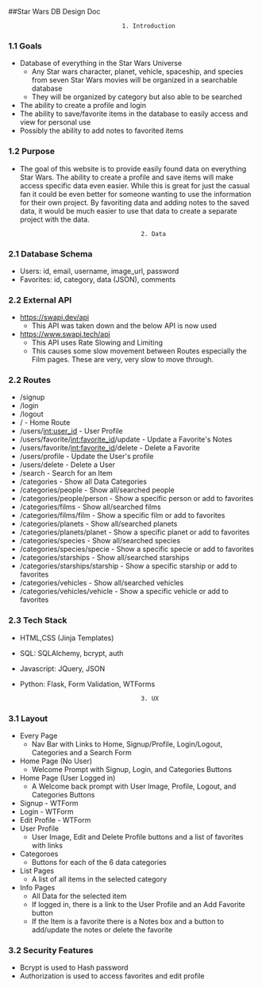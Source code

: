 ##Star Wars DB Design Doc


									1. Introduction
### **1.1 Goals**
* Database of everything in the Star Wars Universe
	* Any Star wars character, planet, vehicle, spaceship, and species from seven Star Wars movies will be organized in a searchable database
	* They will be organized by category but also able to be searched
* The ability to create a profile and login
* The ability to save/favorite items in the database to easily access and view for personal use
* Possibly the ability to add notes to favorited items

### **1.2 Purpose**
* The goal of this website is to provide easily found data on everything Star Wars. The ability to create a profile and save items will make access specific data even easier. While this is great for just the casual fan it could be even better for someone wanting to use the information for their own project. By favoriting data and adding notes to the saved data, it would be much easier to use that data to create a separate project with the data.

										2. Data

### **2.1 Database Schema**
* Users: id, email, username, image_url, password
* Favorites: id, category, data (JSON), comments

### **2.2 External API**
* https://swapi.dev/api 
	* This API was taken down and the below API is now used
* https://www.swapi.tech/api
	* This API uses Rate Slowing and Limiting
	* This causes some slow movement between Routes especially the Film pages. These are very, very slow to move through.

### **2.2 Routes**
* /signup
* /login
* /logout
* / - Home Route
* /users/<int:user_id> - User Profile
* /users/favorite/<int:favorite_id>/update - Update a Favorite's Notes
* /users/favorite/<int:favorite_id>/delete - Delete a Favorite
* /users/profile - Update the User's profile
* /users/delete - Delete a User
* /search - Search for an Item
* /categories - Show all Data Categories
* /categories/people - Show all/searched people
* /categories/people/person - Show a specific person or add to favorites
* /categories/films - Show all/searched films
* /categories/films/film - Show a specific film or add to favorites
* /categories/planets - Show all/searched planets
* /categories/planets/planet - Show a specific planet or add to favorites
* /categories/species - Show all/searched species
* /categories/species/specie - Show a specific specie or add to favorites
* /categories/starships - Show all/searched starships
* /categories/starships/starship - Show a specific starship or add to favorites
* /categories/vehicles - Show all/searched vehicles
* /categories/vehicles/vehicle - Show a specific vehicle or add to favorites

### **2.3 Tech Stack**
* HTML,CSS (Jinja Templates)
* SQL: SQLAlchemy, bcrypt, auth
* Javascript: JQuery, JSON
* Python: Flask, Form Validation, WTForms

										3. UX 
										
### **3.1 Layout**
* Every Page
	* Nav Bar with Links to Home, Signup/Profile, Login/Logout, Categories and a Search Form
* Home Page (No User) 
	* Welcome Prompt with Signup, Login, and Categories Buttons
* Home Page (User Logged in)
	* A Welcome back prompt with User Image, Profile, Logout, and Categories Buttons
* Signup - WTForm
* Login - WTForm
* Edit Profile - WTForm
* User Profile
	* User Image, Edit and Delete Profile buttons and a list of favorites with links
* Categoroes
	* Buttons for each of the 6 data categories
* List Pages
	* A list of all items in the selected category
* Info Pages
	* All Data for the selected item
	* If logged in, there is a link to the User Profile and an Add Favorite button
	* If the Item is a favorite there is a Notes box and a button to add/update the notes or delete the favorite


### **3.2 Security Features**
* Bcrypt is used to Hash password
* Authorization is used to access favorites and edit profile
